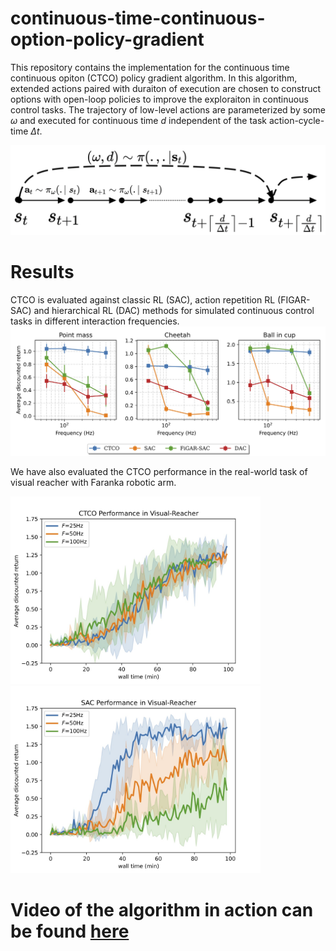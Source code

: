 # continuous-time-continuous-option-policy-gradient
This repository contains the implementation for the continuous time continuous opiton (CTCO) policy gradient algorithm. In this algorithm, extended actions paired with duraiton of execution are chosen to construct options with open-loop policies to improve the exploraiton in continuous control tasks. The trajectory of low-level actions are parameterized by some $\omega$ and executed for continuous time $d$ independent of the task action-cycle-time $\Delta t$.

![](CTCO/high_level_MDP.png)


# Results
CTCO is evaluated against classic RL (SAC), action repetition RL (FIGAR-SAC) and hierarchical RL (DAC) methods for simulated continuous control tasks in different interaction frequencies.
![plot](CTCO/result_freq_analysis_img.jpg)

We have also evaluated the CTCO performance in the  real-world task of visual reacher with Faranka robotic arm.

<p float="left">
  <img src="CTCO/iros_franka_sparse_CTCO.jpg" width="400" />
  <img src="CTCO/iros_franka_sparse_SAC.jpg" width="400" /> 
</p>

# Video of the algorithm in action can be found [here](https://drive.google.com/file/d/1To3a9e2yLDT6hiJvGhnFA_65emc3vjZw/view?usp=share_link)
